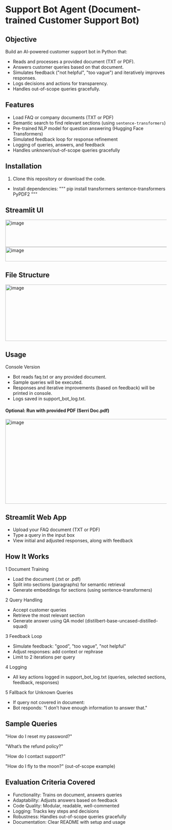 # Support Bot Agent (Document-trained Customer Support Bot)

## Objective
Build an AI-powered customer support bot in Python that:
- Reads and processes a provided document (TXT or PDF).
- Answers customer queries based on that document.
- Simulates feedback ("not helpful", "too vague") and iteratively improves responses.
- Logs decisions and actions for transparency.
- Handles out-of-scope queries gracefully.


## Features
- Load FAQ or company documents (TXT or PDF)
- Semantic search to find relevant sections (using `sentence-transformers`)
- Pre-trained NLP model for question answering (Hugging Face Transformers)
- Simulated feedback loop for response refinement
- Logging of queries, answers, and feedback
- Handles unknown/out-of-scope queries gracefully

## Installation

1. Clone this repository or download the code.
 * Install dependencies:
""" pip install transformers sentence-transformers PyPDF2 """



## Streamlit UI

<img width="661" height="85" alt="image" src="https://github.com/user-attachments/assets/8772a317-0df1-4841-8b0b-06d5861b78e6" />
<img width="754" height="45" alt="image" src="https://github.com/user-attachments/assets/a628099b-ba51-49ea-a477-63eddd856d25" />

## File Structure

<img width="745" height="176" alt="image" src="https://github.com/user-attachments/assets/19cd276e-0de1-4108-b783-5cd1ceb67561" />



## Usage
Console Version
* Bot reads faq.txt or any provided document.
* Sample queries will be executed.
* Responses and iterative improvements (based on feedback) will be printed in console.
* Logs saved in support_bot_log.txt.

#### Optional: Run with provided PDF (Serri Doc.pdf)
<img width="755" height="264" alt="image" src="https://github.com/user-attachments/assets/8964940f-069c-41e3-9dd7-c2416a0a7de8" />


## Streamlit Web App

* Upload your FAQ document (TXT or PDF)
* Type a query in the input box
* View initial and adjusted responses, along with feedback

## How It Works
1 Document Training
* Load the document (.txt or .pdf)
* Split into sections (paragraphs) for semantic retrieval
* Generate embeddings for sections (using sentence-transformers)

2 Query Handling
* Accept customer queries
* Retrieve the most relevant section
* Generate answer using QA model (distilbert-base-uncased-distilled-squad)

3 Feedback Loop
* Simulate feedback: "good", "too vague", "not helpful"
* Adjust responses: add context or rephrase
* Limit to 2 iterations per query

4 Logging
* All key actions logged in support_bot_log.txt (queries, selected sections, feedback, responses)

5 Fallback for Unknown Queries
* If query not covered in document:
* Bot responds: "I don’t have enough information to answer that."

## Sample Queries
"How do I reset my password?"

"What’s the refund policy?"

"How do I contact support?"

"How do I fly to the moon?" (out-of-scope example)

## Evaluation Criteria Covered

* Functionality: Trains on document, answers queries
* Adaptability: Adjusts answers based on feedback
* Code Quality: Modular, readable, well-commented
* Logging: Tracks key steps and decisions
* Robustness: Handles out-of-scope queries gracefully
* Documentation: Clear README with setup and usage


